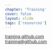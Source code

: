 ```yaml
---
chapter: 'Training'
cover: false
layout: slide
tags: ['resources']
---
```


<div><i class="icon-globe"> </i> <a href="https://training.github.com">training.github.com</a></div> 
<div><i class="icon-envelope-alt"> </i> <a href="mailto:training@github.com">training@github.com</a></div>